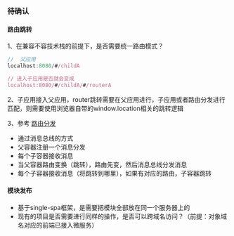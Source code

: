 
### 待确认

#### 路由跳转

1、在兼容不容技术栈的前提下，是否需要统一路由模式？

 ```javascript
//  父应用
localhost:8080/#/childA

// 进入子应用是否就会变成
localhost:8080/#/childA/#/routerA
 ```

 2、子应用接入父应用，router跳转需要在父应用进行，子应用或者路由分发进行匹配，则需要使用浏览器自带的window.location相关的跳转逻辑

 3、参考 [路由分发](https://alili.tech/archive/5ff0b366/)

  - 通过消息总线的方式
  - 父容器注册一个消息分发
  - 每个子容器接收消息
  - 当父容器路由变换（跳转），路由先变，然后消息总线分发消息
  - 每个子容器接收消息（将跳转到哪里），如果有对应的路由，子容器跳转

#### 模块发布

 - 基于single-spa框架，是需要把模块全部放在同一个服务器上的
 - 现有的项目是否需要进行同样的操作，是否可以跨域名访问？（前提：对象域名对应的前端已接入微服务）